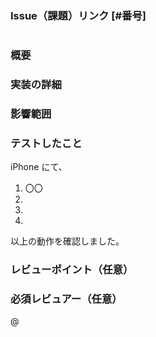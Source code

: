 ### Issue（課題）リンク [#番号]
#

### 概要


### 実装の詳細


### 影響範囲


### テストしたこと
iPhone にて、
1. 〇〇
2. 
3. 
4. 

以上の動作を確認しました。

### レビューポイント（任意）


### 必須レビュアー（任意）
@
